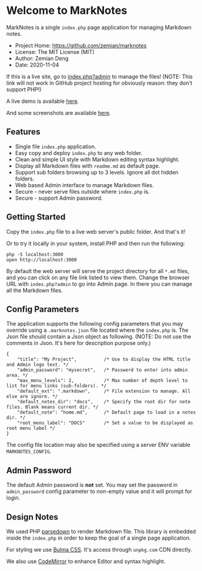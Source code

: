 # Welcome to MarkNotes

MarkNotes is a single `index.php` page application for managing Markdown notes.

 * Project Home: https://github.com/zemian/marknotes
 * License: The MIT License (MIT)
 * Author: Zemian Deng
 * Date: 2020-11-04

If this is a live site, go to [index.php?admin](index.php?admin) to manage the files!
(NOTE: This link will not work in GitHub project hosting for obviously reason: they don't support PHP!)

A live demo is available [here](https://zemiancodeplayground.000webhostapp.com/marknotes/index.php).

And some screenshots are available [here](https://zemian.github.io/2020/11/07/marknotes/).

## Features

* Single file `index.php` application.
* Easy copy and deploy `index.php` to any web folder.
* Clean and simple UI style with Markdown editing syntax highlight.
* Display all Markdown files with `readme.md` as default page.
* Support sub folders browsing up to 3 levels. Ignore all dot hidden folders.
* Web based Admin interface to manage Markdown files.
* Secure - never serve files outside where `index.php` is.
* Secure - support Admin password.

## Getting Started

Copy the `index.php` file to a live web server's public folder. And that's it!

Or to try it locally in your system, install PHP and then run the following:

	php -S localhost:3000
	open http://localhost:3000

By default the web server will serve the project directory for all `*.md` files, and you 
can click on any file link listed to view them. Change the browser URL with `index.php?admin`
to go into Admin page. In there you can manage all the Markdown files.

## Config Parameters 

The application supports the following config parameters that you may override using a `.marknotes.json` file 
located where the `index.php` is. The Json file should contain a Json object as following. (NOTE: Do not use
the comments in Json. It's here for description purpose only.)

```
{
    "title": "My Project",          /* Use to display the HTML title and Admin logo text. */               
    "admin_password": "mysecret",   /* Password to enter into admin area. */            
    "max_menu_levels": 2,           /* Max number of depth level to list for menu links (sub-folders). */    
    "default_ext": ".markdown",     /* File extension to manage. All else are ignore. */          
    "default_notes_dir": "docs",    /* Specify the root dir for note files. Blank means current dir. */           
    "default_note": "home.md",      /* Default page to load in a notes dir. */         
    "root_menu_label": "DOCS"       /* Set a value to be displayed as root menu label */        
}
```

The config file location may also be specified using a server ENV variable `MARKNOTES_CONFIG`.

## Admin Password

The default Admin password is **not** set. You may set the password in `admin_password` config parameter 
to non-empty value and it will prompt for login.

## Design Notes

We used PHP [parsedown](https://github.com/erusev/parsedown) to render Markdown file. This library 
is embedded inside the `index.php` in order to keep the goal of a single page application.

For styling we use [Bulma CSS](https://unpkg.com/bulma). It's access through `unpkg.com` CDN directly.

We also use [CodeMirror](https://unpkg.com/codemirror) to enhance Editor and syntax highlight.
